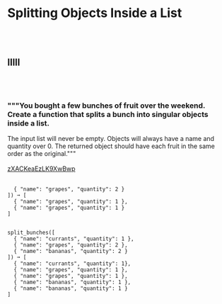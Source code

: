 # Splitting Objects Inside a List
<br><br>
## lllll
<br><br>
### """You bought a few bunches of fruit over the weekend. Create a function that splits a bunch into singular objects inside a list.
The input list will never be empty.
Objects will always have a name and quantity over 0.
The returned object should have each fruit in the same order as the original."""
<br><br>
[zXACKeaEzLK9XwBwp](https://edabit.com/challenge/zXACKeaEzLK9XwBwp)
<br><br>
```split_bunches([
  { "name": "grapes", "quantity": 2 }
]) ➞ [
  { "name": "grapes", "quantity": 1 },
  { "name": "grapes", "quantity": 1 }
]


split_bunches([
  { "name": "currants", "quantity": 1 },
  { "name": "grapes", "quantity": 2 },
  { "name": "bananas", "quantity": 2 }
]) ➞ [
  { "name": "currants", "quantity": 1},
  { "name": "grapes", "quantity": 1 },
  { "name": "grapes", "quantity": 1 },
  { "name": "bananas", "quantity": 1 },
  { "name": "bananas", "quantity": 1 }
]
```

<br><br>
